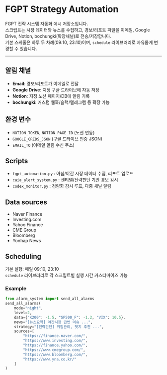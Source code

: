 # FGPT Strategy Automation

FGPT 전략 시스템 자동화 예시 저장소입니다.  
스크립트는 시장 데이터와 뉴스를 수집하고, 경보/리포트 파일을 이메일, Google Drive, Notion, bochungki(확장채널)로 전송/저장합니다.  
기본 스케줄은 하루 두 차례(09:10, 23:10)이며, `schedule` 라이브러리로 자유롭게 변경할 수 있습니다.

---

## 알림 채널
- **Email**: 경보/리포트가 이메일로 전달
- **Google Drive**: 지정 구글 드라이브에 자동 저장
- **Notion**: 지정 노션 페이지/DB에 알림 기록
- **bochungki**: 커스텀 웹훅/슬랙/텔레그램 등 확장 가능

## 환경 변수
- `NOTION_TOKEN`, `NOTION_PAGE_ID` (노션 연동)
- `GOOGLE_CREDS_JSON` (구글 드라이브 인증 JSON)
- `EMAIL_TO` (이메일 알림 수신 주소)

## Scripts
- `fgpt_automation.py` : 아침/야간 시장 데이터 수집, 리포트 업로드
- `caia_alert_system.py` : 센티넬/전략판단 기반 경보 감시
- `codex_monitor.py` : 경량화 감시 루프, 다중 채널 알림

## Data sources
- Naver Finance
- Investing.com
- Yahoo Finance
- CME Group
- Bloomberg
- Yonhap News

## Scheduling
기본 실행: 매일 09:10, 23:10  
`schedule` 라이브러리로 각 스크립트별 실행 시간 커스터마이즈 가능

### Example
```python
from alarm_system import send_all_alarms
send_all_alarms(
    mode="night",
    level=2,
    data={"K200": -1.5, "SP500_F": -1.2, "VIX": 10.5},
    news="[뉴스요약] 야간시장 급변 이슈 ...",
    strategy="[전략판단] 위험관리, 헷지 추천 ...",
    sources=[
        "https://finance.naver.com/",
        "https://www.investing.com/",
        "https://finance.yahoo.com/",
        "https://www.cmegroup.com/",
        "https://www.bloomberg.com/",
        "https://www.yna.co.kr/"
    ]
)
